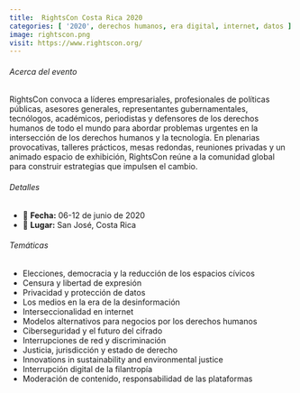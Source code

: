 ```yaml
---
title:  RightsCon Costa Rica 2020
categories: [ '2020', derechos humanos, era digital, internet, datos ]
image: rightscon.png
visit: https://www.rightscon.org/
---
```


###### Acerca del evento

RightsCon convoca a líderes empresariales, profesionales de políticas públicas, asesores generales, representantes gubernamentales, tecnólogos, académicos, periodistas y defensores de los derechos humanos de todo el mundo para abordar problemas urgentes en la intersección de los derechos humanos y la tecnología. En plenarias provocativas, talleres prácticos, mesas redondas, reuniones privadas y un animado espacio de exhibición, RightsCon reúne a la comunidad global para construir estrategias que impulsen el cambio.

###### Detalles

- 📆 **Fecha:** 06-12 de junio de 2020
- 📍 **Lugar:** San José, Costa Rica

###### Temáticas

- Elecciones, democracia y la reducción de los espacios cívicos 
- Censura y libertad de expresión
- Privacidad y protección de datos
- Los medios en la era de la desinformación
- Interseccionalidad en internet
- Modelos alternativos para negocios por los derechos humanos
- Ciberseguridad y el futuro del cifrado
- Interrupciones de red y discriminación
- Justicia, jurisdicción y estado de derecho
- Innovations in sustainability and environmental justice
- Interrupción digital de la filantropía
- Moderación de contenido, responsabilidad de las plataformas
